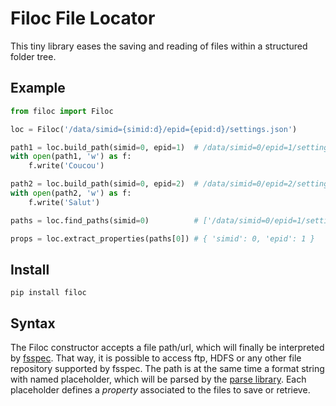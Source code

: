 Filoc File Locator
==================

This tiny library eases the saving and reading of files within a structured folder tree.

Example
-------

```python
from filoc import Filoc

loc = Filoc('/data/simid={simid:d}/epid={epid:d}/settings.json') 

path1 = loc.build_path(simid=0, epid=1)  # /data/simid=0/epid=1/settings.json
with open(path1, 'w') as f:
    f.write('Coucou')

path2 = loc.build_path(simid=0, epid=2)  # /data/simid=0/epid=2/settings.json
with open(path2, 'w') as f:
    f.write('Salut')

paths = loc.find_paths(simid=0)          # ['/data/simid=0/epid=1/settings.json', '/data/simid=0/epid=2/settings.json']

props = loc.extract_properties(paths[0]) # { 'simid': 0, 'epid': 1 }
```    

Install
-------

    pip install filoc

Syntax
------

The Filoc constructor accepts a file path/url, which will finally be interpreted by [fsspec](https://pypi.org/project/fsspec). 
That way, it is possible to access ftp, HDFS or any other file repository supported by fsspec. 
The path is at the same time a format string with named placeholder, which will be parsed by the [parse library](https://pypi.org/project/parse/).
Each placeholder defines a *property* associated to the files to save or retrieve.
 
    